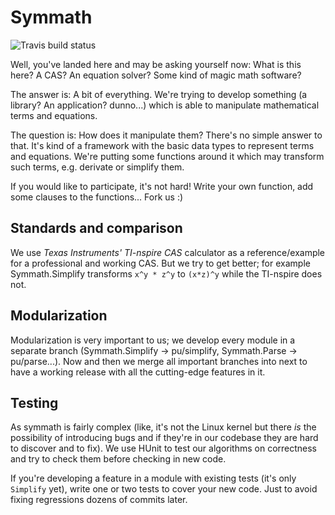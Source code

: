 # Symmath

![Travis build status](https://travis-ci.org/Spheniscida/symmath.png)

Well, you've landed here and may be asking yourself now: What is this here? A CAS? An equation solver?
Some kind of magic math software?

The answer is: A bit of everything. We're trying to develop something (a library? An application? dunno...) which
is able to manipulate mathematical terms and equations.

The question is: How does it manipulate them? There's no simple answer to that. It's kind of a framework with the basic
data types to represent terms and equations. We're putting some functions around it which may transform such terms, e.g.
derivate or simplify them.

If you would like to participate, it's not hard! Write your own function, add some clauses to the functions... Fork us :)

## Standards and comparison

We use *Texas Instruments'* *TI-nspire CAS* calculator as a reference/example for a professional and working CAS. But we try to
get better; for example Symmath.Simplify transforms `x^y * z^y` to `(x*z)^y` while the TI-nspire does not.

## Modularization

Modularization is very important to us; we develop every module in a separate branch (Symmath.Simplify -> pu/simplify,
Symmath.Parse -> pu/parse...). Now and then we merge all important branches into next to have a working release with
all the cutting-edge features in it.

## Testing

As symmath is fairly complex (like, it's not the Linux kernel but there *is* the possibility of introducing bugs and if they're
in our codebase they are hard to discover and to fix). We use HUnit to test our algorithms on correctness and try to check them
before checking in new code.

If you're developing a feature in a module with existing tests (it's only `Simplify` yet), write one or two tests to cover your new
code. Just to avoid fixing regressions dozens of commits later.
